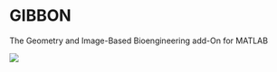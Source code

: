 GIBBON
======

The Geometry and Image-Based Bioengineering add-On for MATLAB

![](http://www.gibboncode.org/wp-content/uploads/2014/05/image121.png)
